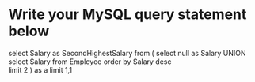 # Write your MySQL query statement below

select Salary  as SecondHighestSalary from 
( 
select null as Salary
 UNION
select Salary from Employee 
 order by Salary desc  
 limit 2
) as a limit 1,1

